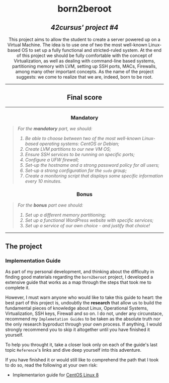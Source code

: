 <h1 align=center>
	<b>born2beroot</b>
</h1>

<h2 align=center>
	 <i>42cursus' project #4</i>
</h2>

<p align=center>
	This project aims to allow the student to create a server powered up on a Virtual Machine. The idea is to use one of two the most well-known Linux-based OS to set up a fully functional and stricted-ruled system. At the end of this project we should be fully comfortable with the concept of Virtualization, as well as dealing with command-line based systems, partitioning memory with LVM, setting up SSH ports, MACs, Firewalls, among many other important concepts. As the name of the project suggests: we come to realize that we are, indeed, born to be root.
</p>

---
<div align=center>
<h2>
	Final score
</h2>
</div>

---

<h3 align=center>
Mandatory
</h3>

> <i>For the <b>mandatory</b> part, we should:
> 1. Be able to choose between two of the most well-known Linux-based operating systems: CentOS or Debian;
> 2. Create LVM partitions to our new VM OS;
> 3. Ensure SSH services to be running on specific ports;
> 4. Configure a UFW firewall;
> 5. Set-up the hostname and a strong password policy for all users;
> 6. Set-up a strong configuration for the `sudo` group;
> 7. Create a monitoring script that displays some specific information every 10 minutes.</i>

<h3 align=center>
Bonus
</h3>

> <i>For the <b>bonus</b> part owe should:
> 1. Set up a different memory partitioning;
> 2. Set up a functional WordPress website with specific services;
> 3. Set up a service of our own choice - and justify that choice!</i>

---

<h2>
The project
</h2>

### Implementation Guide

As part of my personal development, and thinking about the difficulty in finding good materials regarding the `born2beroot` project, I developed a extensive guide that works as a map through the steps that took me to complete it.

However, I must warn anyone who would like to take this guide to heart: the best part of this project is, undoubtly the **research** that allow us to build the fundamental pieces of knowledge about Linux, Operational Systems, Virtualization, SSH keys, Firewall and so on. I do not, under any circunstace, recommend my `Implemetation Guides` to be taken as the absolute truth nor the only research byproduct through your own process. If anything, I would strongly recommend you to skip it altogether until you have finished it yourself. 

To help you throught it, take a closer look only on each of the guide's last topic `Reference`'s links and dive deep yourself into this adventure. 

If you have finished it or would still like to comprehend the path that I took to do so, read the following at your own risk:

- Implementarion guide for [CentOS Linux 8](CentOS-en.md)


